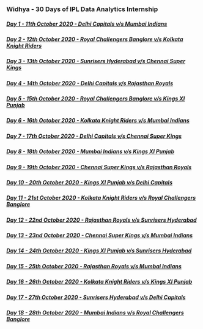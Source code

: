 ### Widhya - 30 Days of IPL Data Analytics Internship

##### [Day 1 - 11th October 2020 - Delhi Capitals v/s Mumbai Indians](https://github.com/shashwatk1/IPL_Data_Analysis/tree/main/Day_1_11_October)

##### [Day 2 - 12th October 2020 - Royal Challengers Banglore v/s Kolkata Knight Riders](https://github.com/shashwatk1/IPL_Data_Analysis/tree/main/Day_2_12_October)

##### [Day 3 - 13th October 2020 - Sunrisers Hyderabad v/s Chennai Super Kings](https://github.com/shashwatk1/IPL_Data_Analysis/tree/main/Day_3_13_October)

##### [Day 4 - 14th October 2020 - Delhi Capitals v/s Rajasthan Royals](https://github.com/shashwatk1/IPL_Data_Analysis/tree/main/Day_4_14_October)

##### [Day 5 - 15th October 2020 - Royal Challengers Banglore v/s Kings XI Punjab](https://github.com/shashwatk1/IPL_Data_Analysis/tree/main/Day_5_15_October)

##### [Day 6 - 16th October 2020 - Kolkata Knight Riders v/s Mumbai Indians](https://github.com/shashwatk1/IPL_Data_Analysis/tree/main/Day_6_16_October)

##### [Day 7 - 17th October 2020 - Delhi Capitals v/s Chennai Super Kings](https://github.com/shashwatk1/IPL_Data_Analysis/tree/main/Day_7_17_October)

##### [Day 8 - 18th October 2020 - Mumbai Indians v/s Kings XI Punjab](https://github.com/shashwatk1/IPL_Data_Analysis/tree/main/Day_8_18_October)

##### [Day 9 - 19th October 2020 - Chennai Super Kings v/s Rajasthan Royals](https://github.com/shashwatk1/IPL_Data_Analysis/tree/main/Day_9_19_October)

##### [Day 10 - 20th October 2020 - Kings XI Punjab v/s Delhi Capitals](https://github.com/shashwatk1/IPL_Data_Analysis/tree/main/Day_10_20_October)

##### [Day 11 - 21st October 2020 - Kolkata Knight Riders v/s Royal Challengers Banglore](https://github.com/shashwatk1/IPL_Data_Analysis/tree/main/Day_11_21_October)

##### [Day 12 - 22nd October 2020 - Rajasthan Royals v/s Sunrisers Hyderabad](https://github.com/shashwatk1/IPL_Data_Analysis/tree/main/Day_12_22_October)

##### [Day 13 - 23nd October 2020 - Chennai Super Kings v/s Mumbai Indians](https://github.com/shashwatk1/IPL_Data_Analysis/tree/main/Day_13_23_October)

##### [Day 14 - 24th October 2020 - Kings XI Punjab v/s Sunrisers Hyderabad](https://github.com/shashwatk1/IPL_Data_Analysis/tree/main/Day_14_24_October)

##### [Day 15 - 25th October 2020 - Rajasthan Royals v/s Mumbai Indians](https://github.com/shashwatk1/IPL_Data_Analysis/tree/main/Day_15_25_October)

##### [Day 16 - 26th October 2020 - Kolkata Knight Riders v/s Kings XI Punjab](https://github.com/shashwatk1/IPL_Data_Analysis/tree/main/Day_16_26_October)

##### [Day 17 - 27th October 2020 - Sunrisers Hyderabad v/s Delhi Capitals](https://github.com/shashwatk1/IPL_Data_Analysis/tree/main/Day_17_27_October)

##### [Day 18 - 28th October 2020 - Mumbai Indians v/s Royal Challengers Banglore](https://github.com/shashwatk1/IPL_Data_Analysis/tree/main/Day_18_28_October)